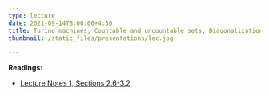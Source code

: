 ```yaml
---
type: lecture
date: 2021-09-14T8:00:00+4:30
title: Turing machines, Countable and uncountable sets, Diagonalization
thumbnail: /static_files/presentations/lec.jpg

---
```

**Readings:**
- [Lecture Notes 1, Sections 2.6-3.2](http://cs.gmu.edu/~evgenios/teaching/cs600/automata.pdf)
